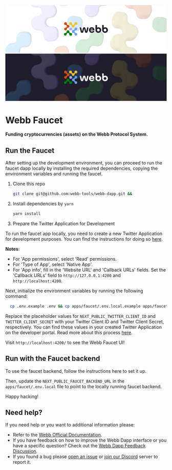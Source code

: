 <div align="center">
<a href="https://www.webb.tools/">

![Webb Logo](../../.github/assets/webb_banner_light.png#gh-light-mode-only)
![Webb Logo](../../.github/assets/webb_banner_dark.png#gh-dark-mode-only)
</a>

  </div>

# Webb Faucet

<p align="left">
    <strong>Funding cryptocurrencies (assets) on the Webb Protocol System.</strong>
    <br />
</p>

## Run the Faucet

After setting up the development environment, you can proceed to run the faucet dapp locally by installing the required dependencies, copying the environment variables and running the faucet.

1. Clone this repo

   ```bash
   git clone git@github.com:webb-tools/webb-dapp.git &&
   ```

2. Install dependencies by `yarn`

   ```bash
   yarn install
   ```

3. Prepare the Twitter Application for Development

To run the faucet app locally, you need to create a new Twitter Application for development purposes. You can find the instructions for doing so [here](https://developer.twitter.com/en/docs/twitter-api/getting-started/getting-access-to-the-twitter-api).

**Notes**:

- For 'App permissions', select 'Read' permissions.
- For 'Type of App', select 'Native App'.
- For 'App info', fill in the 'Website URL' and 'Callback URLs' fields. Set the 'Callback URLs' field to `http://127.0.0.1:4200` and `http://localhost:4200`.

Next, initialize the environment variables by running the following command:

```bash
  cp .env.example .env && cp apps/faucet/.env.local.example apps/faucet/.env.local
```

Replace the placeholder values for `NEXT_PUBLIC_TWITTER_CLIENT_ID` and `TWITTER_CLIENT_SECRET` with your Twitter Client ID and Twitter Client Secret, respectively. You can find these values in your created Twitter Application on the developer portal. Read more about this process [here](https://developer.twitter.com/en/docs/authentication/oauth-1-0a/api-key-and-secret).

Visit `http://localhost:4200/` to see the Webb Faucet UI!

## Run with the Faucet backend

To use the faucet backend, follow the instructions here to set it up.

Then, update the `NEXT_PUBLIC_FAUCET_BACKEND_URL` in the `apps/faucet/.env.local` file to point to the locally running faucet backend.

Happy hacking!

<h2 id="help"> Need help? </h2>

If you need help or you want to additional information please:

- Refer to the [Webb Official Documentation](https://docs.webb.tools/).
- If you have feedback on how to improve the Webb Dapp interface or you have a specific question? Check out the [Webb Dapp Feedback Discussion](https://github.com/webb-tools/feedback/discussions/categories/webb-dapp-feedback).
- If you found a bug please [open an issue](https://github.com/webb-tools/webb-dapp/issues/new/choose) or [join our Discord](https://discord.gg/jUDeFpggrR) server to report it.
